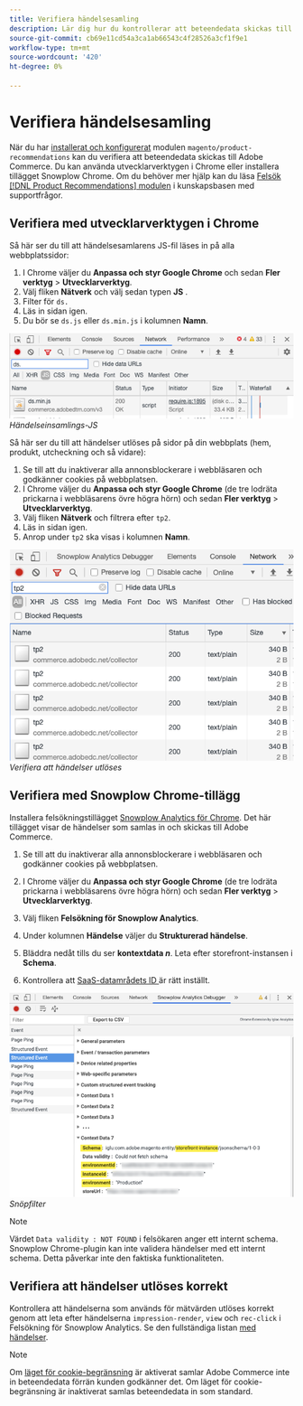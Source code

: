 ```yaml
---
title: Verifiera händelsesamling
description: Lär dig hur du kontrollerar att beteendedata skickas till Adobe Commerce.
source-git-commit: cb69e11cd54a3ca1ab66543c4f28526a3cf1f9e1
workflow-type: tm+mt
source-wordcount: '420'
ht-degree: 0%

---
```


# Verifiera händelsesamling

När du har [installerat och konfigurerat](install-configure.md) modulen `magento/product-recommendations` kan du verifiera att beteendedata skickas till Adobe Commerce. Du kan använda utvecklarverktygen i Chrome eller installera tillägget Snowplow Chrome. Om du behöver mer hjälp kan du läsa [Felsök [!DNL Product Recommendations] modulen](https://experienceleague.adobe.com/docs/commerce-knowledge-base/kb/troubleshooting/miscellaneous/troubleshoot-product-recommendations-module-in-magento-commerce.html) i kunskapsbasen med supportfrågor.

## Verifiera med utvecklarverktygen i Chrome

Så här ser du till att händelsesamlarens JS-fil läses in på alla webbplatssidor:

1. I Chrome väljer du **Anpassa och styr Google Chrome** och sedan **Fler verktyg** > **Utvecklarverktyg**.
1. Välj fliken **Nätverk** och välj sedan typen **JS** .
1. Filter för `ds.`
1. Läs in sidan igen.
1. Du bör se `ds.js` eller `ds.min.js` i kolumnen **Namn**.

![Händelseinsamlings-JS](assets/filter-ds.png)
_Händelseinsamlings-JS_

Så här ser du till att händelser utlöses på sidor på din webbplats (hem, produkt, utcheckning och så vidare):

1. Se till att du inaktiverar alla annonsblockerare i webbläsaren och godkänner cookies på webbplatsen.
1. I Chrome väljer du **Anpassa och styr Google Chrome** (de tre lodräta prickarna i webbläsarens övre högra hörn) och sedan **Fler verktyg** > **Utvecklarverktyg**.
1. Välj fliken **Nätverk** och filtrera efter `tp2`.
1. Läs in sidan igen.
1. Anrop under `tp2` ska visas i kolumnen **Namn**.

![Startar händelser](assets/filter-tp2.png)
_Verifiera att händelser utlöses_

## Verifiera med Snowplow Chrome-tillägg

Installera felsökningstillägget [Snowplow Analytics för Chrome](https://chrome.google.com/webstore/detail/snowplow-analytics-debugg/jbnlcgeengmijcghameodeaenefieedm). Det här tillägget visar de händelser som samlas in och skickas till Adobe Commerce.

1. Se till att du inaktiverar alla annonsblockerare i webbläsaren och godkänner cookies på webbplatsen.

1. I Chrome väljer du **Anpassa och styr Google Chrome** (de tre lodräta prickarna i webbläsarens övre högra hörn) och sedan **Fler verktyg** > **Utvecklarverktyg**.

1. Välj fliken **Felsökning för Snowplow Analytics**.

1. Under kolumnen **Händelse** väljer du **Strukturerad händelse**.

1. Bläddra nedåt tills du ser **kontextdata _n_**. Leta efter storefront-instansen i **Schema**.

1. Kontrollera att [SaaS-datamrådets ID ](https://experienceleague.adobe.com/docs/commerce-admin/config/services/saas.html) är rätt inställt.

![Snöpfilter](assets/snowplow-filter.png)
_Snöpfilter_

>[!NOTE]
>
> Värdet `Data validity : NOT FOUND` i felsökaren anger ett internt schema. Snowplow Chrome-plugin kan inte validera händelser med ett internt schema. Detta påverkar inte den faktiska funktionaliteten.

## Verifiera att händelser utlöses korrekt

Kontrollera att händelserna som används för mätvärden utlöses korrekt genom att leta efter händelserna `impression-render`, `view` och `rec-click` i Felsökning för Snowplow Analytics. Se den fullständiga listan [med händelser](https://experienceleague.adobe.com/docs/commerce/product-recommendations/developer/events.html).

>[!NOTE]
>
> Om [läget för cookie-begränsning](https://experienceleague.adobe.com/docs/commerce-admin/start/compliance/privacy/compliance-cookie-law.html) är aktiverat samlar Adobe Commerce inte in beteendedata förrän kunden godkänner det. Om läget för cookie-begränsning är inaktiverat samlas beteendedata in som standard.
